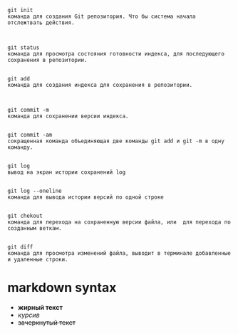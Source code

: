     git init
    команда для создания Git репозитория. Что бы система начала отслежтвать действия.
    


    git status
    команда для просмотра состояния готовности индекса, для последующего сохранения в репозитории.

    
    git add
    команда для создания индекса для сохранения в репозитории.
    


    git commit -m
    команда для сохранении версии индекса.


    git commit -am
    сокращенная команда объединяющая две команды git add и git -m в одну команду.
    

    git log
    вывод на экран истории сохранений log
    

    git log --oneline
    команда для вывода истории версий по одной строке


    git chekout
    команда для перехода на сохраненную версии файла, или  для перехода по созданным веткам.


    git diff
    команда для просмотра изменений файла, выводит в терминале добавленные и удаленные строки.


# markdown syntax
* **жирный текст**
* *курсив*
* ~~зачеркнутый текст~~
